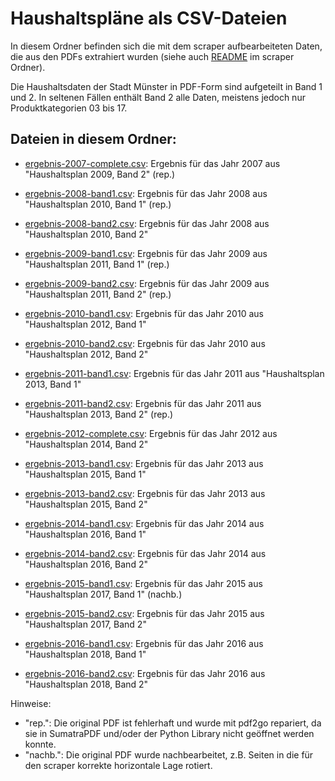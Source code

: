 # Haushaltspläne als CSV-Dateien

In diesem Ordner befinden sich die mit dem scraper aufbearbeiteten Daten, die aus den PDFs extrahiert wurden (siehe auch [README](../scraper/README.md) im scraper Ordner).

Die Haushaltsdaten der Stadt Münster in PDF-Form sind aufgeteilt in Band 1 und 2. In seltenen Fällen enthält Band 2 alle Daten, meistens jedoch nur Produktkategorien 03 bis 17.

## Dateien in diesem Ordner:

* [ergebnis-2007-complete.csv](ergebnis-2007-complete.csv): Ergebnis für das Jahr 2007 aus "Haushaltsplan 2009, Band 2" (rep.)

* [ergebnis-2008-band1.csv](ergebnis-2008-band1.csv): Ergebnis für das Jahr 2008 aus "Haushaltsplan 2010, Band 1" (rep.)
* [ergebnis-2008-band2.csv](ergebnis-2008-band2.csv): Ergebnis für das Jahr 2008 aus "Haushaltsplan 2010, Band 2"

* [ergebnis-2009-band1.csv](ergebnis-2009-band1.csv): Ergebnis für das Jahr 2009 aus "Haushaltsplan 2011, Band 1" (rep.)
* [ergebnis-2009-band2.csv](ergebnis-2009-band2.csv): Ergebnis für das Jahr 2009 aus "Haushaltsplan 2011, Band 2" (rep.)

* [ergebnis-2010-band1.csv](ergebnis-2010-band1.csv): Ergebnis für das Jahr 2010 aus "Haushaltsplan 2012, Band 1"
* [ergebnis-2010-band2.csv](ergebnis-2010-band2.csv): Ergebnis für das Jahr 2010 aus "Haushaltsplan 2012, Band 2"

* [ergebnis-2011-band1.csv](ergebnis-2011-band1.csv): Ergebnis für das Jahr 2011 aus "Haushaltsplan 2013, Band 1"
* [ergebnis-2011-band2.csv](ergebnis-2011-band2.csv): Ergebnis für das Jahr 2011 aus "Haushaltsplan 2013, Band 2" (rep.)

* [ergebnis-2012-complete.csv](ergebnis-2012-complete.csv): Ergebnis für das Jahr 2012 aus "Haushaltsplan 2014, Band 2"

* [ergebnis-2013-band1.csv](ergebnis-2013-band1.csv): Ergebnis für das Jahr 2013 aus "Haushaltsplan 2015, Band 1"
* [ergebnis-2013-band2.csv](ergebnis-2013-band2.csv): Ergebnis für das Jahr 2013 aus "Haushaltsplan 2015, Band 2"

* [ergebnis-2014-band1.csv](ergebnis-2014-band1.csv): Ergebnis für das Jahr 2014 aus "Haushaltsplan 2016, Band 1"
* [ergebnis-2014-band2.csv](ergebnis-2014-band2.csv): Ergebnis für das Jahr 2014 aus "Haushaltsplan 2016, Band 2"

* [ergebnis-2015-band1.csv](ergebnis-2015-band1.csv): Ergebnis für das Jahr 2015 aus "Haushaltsplan 2017, Band 1" (nachb.)
* [ergebnis-2015-band2.csv](ergebnis-2015-band2.csv): Ergebnis für das Jahr 2015 aus "Haushaltsplan 2017, Band 2"

* [ergebnis-2016-band1.csv](ergebnis-2016-band1.csv): Ergebnis für das Jahr 2016 aus "Haushaltsplan 2018, Band 1"
* [ergebnis-2016-band2.csv](ergebnis-2016-band2.csv): Ergebnis für das Jahr 2016 aus "Haushaltsplan 2018, Band 2"

Hinweise:

- "rep.": Die original PDF ist fehlerhaft und wurde mit pdf2go repariert, da sie in SumatraPDF und/oder der Python Library nicht geöffnet werden konnte.
- "nachb.": Die original PDF wurde nachbearbeitet, z.B. Seiten in die für den scraper korrekte horizontale Lage rotiert.
